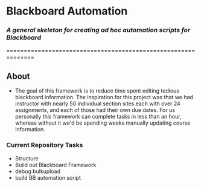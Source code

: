 # Blackboard Automation
### *A general skeleton for creating ad hoc automation scripts for Blackboard*
==============================================================

## About
* The goal of this framework is to reduce time spent editing tedious blackboard information. The inspiration for this project was that we had instructor with nearly 50 individual section sites each with over 24 assignments, and each of those had their own due dates. For us personally this framework can complete tasks in less than an hour, whereas without it we'd be spending weeks manually updating course information.

### Current Repository Tasks
* Structure
* Build out Blackboard Framework
* debug bulkupload
* build BB automation script
